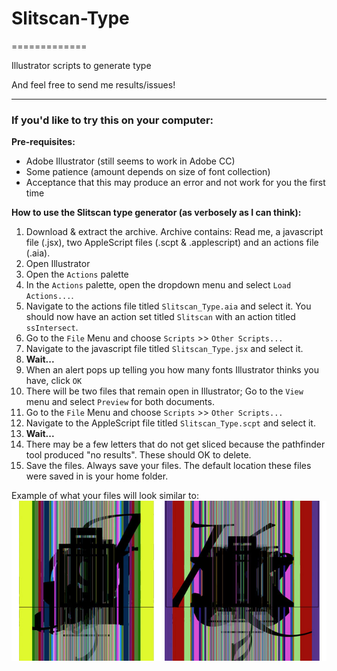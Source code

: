 # Slitscan-Type #
=============

Illustrator scripts to generate type

And feel free to send me results/issues!

* * * *

### If you'd like to try this on your computer: ###

**Pre-requisites:**

- Adobe Illustrator (still seems to work in Adobe CC)
- Some patience (amount depends on size of font collection)
- Acceptance that this may produce an error and not work for you the first time

**How to use the Slitscan type generator (as verbosely as I can think):**

1. Download & extract the archive. Archive contains: Read me, a javascript file (.jsx), two AppleScript files (.scpt & .applescript) and an actions file (.aia).
2. Open Illustrator
3. Open the `Actions` palette
4. In the `Actions` palette, open the dropdown menu and select `Load Actions...`.
5. Navigate to the actions file titled `Slitscan_Type.aia` and select it. You should now have an action set titled `Slitscan` with an action titled `ssIntersect`.
6. Go to the `File` Menu and choose `Scripts` >> `Other Scripts...`
7. Navigate to the javascript file titled `Slitscan_Type.jsx` and select it.
8. **Wait...**
9. When an alert pops up telling you how many fonts Illustrator thinks you have, click `OK`
10. There will be two files that remain open in Illustrator; Go to the `View` menu and select `Preview` for both documents.
11. Go to the `File` Menu and choose `Scripts` >> `Other Scripts...`
12. Navigate to the AppleScript file titled `Slitscan_Type.scpt` and select it.
13. **Wait...**
14. There may be a few letters that do not get sliced because the pathfinder tool produced "no results". These should OK to delete.
15. Save the files. Always save your files. The default location these files were saved in is your home folder.

Example of what your files will look similar to:
![ lots of letters overlaid on one another with randomly colored vertical stripes ](https://github.com/anonlethal-jerk/jan-threaded-a-new-kroll/blob/master/J_K-output_example.jpg)
